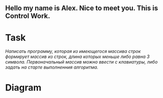 
## Hello my name is Alex. Nice to meet you. This is Control Work.

# Task 
*Написать программу, которая из имеющегося массива строк формирует массив из строк, длина которых меньше либо равна 3 символа. Первоначальный массив можно ввести с клавиатуры, либо задать на старте выполненния алгоритма.*

# Diagram 
